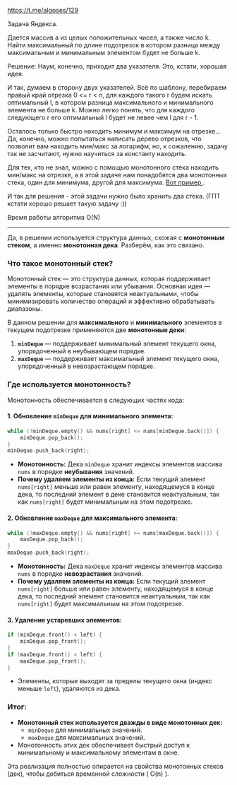https://t.me/algoses/129

Задача Яндекса. 

Дается массив a из целых положительных чисел, а также число k. Найти максимальный по длине подотрезок в котором разница между максимальным и минимальным элементом будет не больше k. 

Решение: 
Наум, конечно, приходит два указателя. Это, кстати, хорошая идея.

И так, думаем в сторону двух указателей. Всё по шаблону, перебираем правый край отрезка 0 <= r < n, для каждого такого r будем искать оптимальный l, в котором разница максимального и минимального элемента не больше k. 
Можно легко понять, что для каждого следующего r его оптимальный l будет не левее чем  l для r - 1. 

Осталось только быстро находить минимум и максимум на отрезке... Да, конечно, можно попытаться написать дерево отрезков, что позволит вам находить мин/макс за логарифм, но, к сожалению, задачу так не засчитают, нужно научиться за константу находить. 

Для тех, кто не знал, можно с помощью монотонного стека находить мин/макс на отрезке, а в этой задаче нам понадобятся два монотонных стека, один для минимума, другой для максимума. [Вот пример ](https://www.geeksforgeeks.org/find-the-maximum-of-minimums-for-every-window-size-in-a-given-array/). 

И так для решения - этой задачи нужно было хранить два стека. (ГПТ кстати хорошо решает такую задачу :)) 

Время работы алгоритма O(N)

---

Да, в решении используется структура данных, схожая с **монотонным стеком**, а именно **монотонная дека**. Разберём, как это связано.

### Что такое монотонный стек?
Монотонный стек — это структура данных, которая поддерживает элементы в порядке возрастания или убывания. Основная идея — удалять элементы, которые становятся неактуальными, чтобы минимизировать количество операций и эффективно обрабатывать диапазоны.

В данном решении для **максимального** и **минимального** элементов в текущем подотрезке применяются две **монотонные деки**:

1. **`minDeque`** — поддерживает минимальный элемент текущего окна, упорядоченный в неубывающем порядке.
2. **`maxDeque`** — поддерживает максимальный элемент текущего окна, упорядоченный в невозрастающем порядке.

### Где используется монотонность?
Монотонность обеспечивается в следующих частях кода:

#### 1. Обновление `minDeque` для минимального элемента:
```cpp
while (!minDeque.empty() && nums[right] <= nums[minDeque.back()]) {
    minDeque.pop_back();
}
minDeque.push_back(right);
```
- **Монотонность:** Дека `minDeque` хранит индексы элементов массива `nums` в порядке **неубывания** значений.
- **Почему удаляем элементы из конца:** Если текущий элемент `nums[right]` меньше или равен элементу, находящемуся в конце дека, то последний элемент в деке становится неактуальным, так как `nums[right]` будет минимальным на этом подотрезке.

#### 2. Обновление `maxDeque` для максимального элемента:
```cpp
while (!maxDeque.empty() && nums[right] >= nums[maxDeque.back()]) {
    maxDeque.pop_back();
}
maxDeque.push_back(right);
```
- **Монотонность:** Дека `maxDeque` хранит индексы элементов массива `nums` в порядке **невозрастания** значений.
- **Почему удаляем элементы из конца:** Если текущий элемент `nums[right]` больше или равен элементу, находящемуся в конце дека, то последний элемент становится неактуальным, так как `nums[right]` будет максимальным на этом подотрезке.

#### 3. Удаление устаревших элементов:
```cpp
if (minDeque.front() < left) {
    minDeque.pop_front();
}
if (maxDeque.front() < left) {
    maxDeque.pop_front();
}
```
- Элементы, которые выходят за пределы текущего окна (индекс меньше `left`), удаляются из дека.

### Итог:
- **Монотонный стек используется дважды в виде монотонных дек:**
  - `minDeque` для минимальных значений.
  - `maxDeque` для максимальных значений.
- Монотонность этих дек обеспечивает быстрый доступ к минимальному и максимальному элементам в окне.

Эта реализация полностью опирается на свойства монотонных стеков (дек), чтобы добиться временной сложности \( O(n) \).

